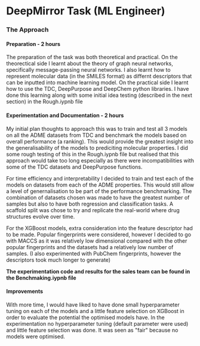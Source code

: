 # DeepMirror Task (ML Engineer)

### The Approach

#### Preparation - 2 hours

The preparation of the task was both theoretical and practical. On the theorectical side I learnt about the theory of graph neural networks, specifically message-passing neural networks. I also learnt how to represent molecular data (in the SMILES format) as differnt descriptors that can be inputted into machine learning model. On the practical side I learnt how to use the TDC, DeepPurpose and DeepChem python libraries. I have done this learning along with some initial idea testing (described in the next section) in the Rough.iypnb file

#### Experimentation and Documentation - 2 hours

My initial plan thoughts to approach this was to train and test all 3 models on all the ADME datasets from TDC and benchmark the models based on overall performance (a ranking). This would provide the greatest insight into the generalisability of the models to prediciting molecular properties. I did some rough testing of this in the Rough.iypnb file but realised that this approach would take too long especially as there were incompatibilities with some of the TDC datasets and DeepPurpose functions.

For time efficiency and interpretability I decided to train and test each of the models on datasets from each of the ADME properties. This would still allow a level of genernalisation to be part of the performance benchmarking. The combination of datasets chosen was made to have the greatest number of samples but also to have both regression and classification tasks. A scaffold split was chose to try and replicate the real-world where drug structures evolve over time.

For the XGBoost models, extra consideration into the feature descriptor had to be made. Popular fingerprints were considered, however I decided to go with MACCS as it was relatively low dimensional compared with the other popular fingerprints and the datasets had a relatively low number of samples. (I also experimented with PubChem fingerprints, however the descriptors took much longer to generate)

**The experimentation code and results for the sales team can be found in the Benchmaking.iypnb file**


#### Improvements

With more time, I would have liked to have done small hyperparameter tuning on each of the models and a little feature selection on XGBoost in order to evaluate the potential the optimised models have. In the experimentation no hyperparameter tuning (default parameter were used) and little feature selection was done. It was seen as "fair" because no models were optimised.

